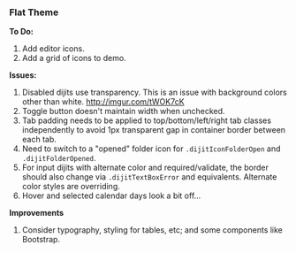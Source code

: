 ### Flat Theme

**To Do:**

1. Add editor icons.
2. Add a grid of icons to demo.

**Issues:**

1. Disabled dijits use transparency. This is an issue with background colors other than white. http://imgur.com/tWOK7cK
2. Toggle button doesn't maintain width when unchecked.
3. Tab padding needs to be applied to top/bottom/left/right tab classes independently to avoid 1px transparent gap in container border between each tab.
4. Need to switch to a "opened" folder icon for `.dijitIconFolderOpen` and `.dijitFolderOpened`.
5. For input dijits with alternate color and required/validate, the border should also change via `.dijitTextBoxError` and equivalents. Alternate color styles are overriding.
6. Hover and selected calendar days look a bit off...

**Improvements**

1. Consider typography, styling for tables, etc; and some components like Bootstrap.